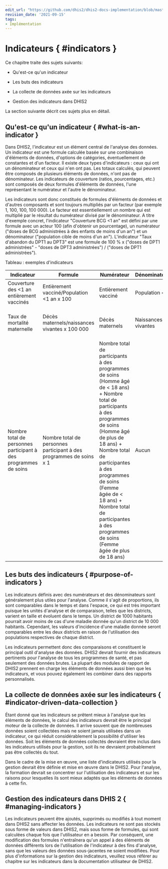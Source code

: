 ```yaml
---
edit_url: "https://github.com/dhis2/dhis2-docs-implementation/blob/master/content/database_design/indicators.md"
revision_date: '2021-09-15'
tags:
- Implémentation
---
```


# Indicateurs { #indicators } 

Ce chapitre traite des sujets suivants:

  - Qu'est-ce qu'un indicateur

  - Les buts des indicateurs

  - La collecte de données axée sur les indicateurs

  - Gestion des indicateurs dans DHIS2

La section suivante décrit ces sujets plus en détail.

## Qu'est-ce qu'un indicateur { #what-is-an-indicator } 

Dans DHIS2, l'indicateur est un élément central de l'analyse des données. Un indicateur 
est une formule calculée basée sur une combinaison d'éléments de données, 
d'options de catégories, éventuellement de constantes et d'un facteur. Il existe deux types 
d'indicateurs : ceux qui ont un dénominateur et ceux qui n'en ont pas. 
Les totaux calculés, qui peuvent être composés de plusieurs éléments de données, 
n'ont pas de dénominateur. Les indicateurs de couverture (ratios, 
pourcentages, etc.) sont composés de deux formules d'éléments de données, l'une 
représentant le numérateur et l'autre le dénominateur.

Les indicateurs sont donc constitués de formules d'éléments de données et d'autres 
composants et sont toujours multipliés par un facteur (par exemple 1, 100, 100, 100 
000). Le facteur est essentiellement un nombre qui est multiplié par le 
résultat du numérateur divisé par le dénominateur. A titre d'exemple concret, 
l'indicateur "Couverture BCG <1 an" est défini par une formule avec un 
acteur 100 (afin d'obtenir un pourcentage), un numérateur ("doses de BCG 
administrées à des enfants de moins d'un an") et un dénominateur ("population cible 
de moins d'un an"). L'indicateur "Taux d'abandon du DPT1 au DPT3" est une formule 
de 100 % x ("doses de DPT1 administrées" - "doses de DPT3 administrées") / ("doses 
de DPT1 administrées").



Tableau : exemples d'indicateurs

| Indicateur | Formule | Numérateur | Dénominateur | Facteur |
|---|---|---|---|---|
| Couverture des <1 an entièrement vaccinés | Entièrement vacciné/Population <1 an x 100 | Entièrement vacciné | Population < 1 | 100 (Pourcentage) |
| Taux de mortalité maternelle | Décès maternels/naissances vivantes x 100 000 | Décès maternels | Naissances vivantes | 100 000 (le TMM se calcule par tranche de 100 000) |
| Nombre total de personnes participant à des programmes de soins | Nombre total de personnes participant à des programmes de soins x 1 | Nombre total de participants à des programmes de soins (Homme âgé de < 18 ans) + Nombre total de participants à des programmes de soins (Homme âgé de plus de 18 ans) + Nombre total de participantes à des programmes de soins (Femme âgée de < 18 ans) + Nombre total de participantes à des programmes de soins (Femme âgée de plus de 18 ans) | Aucun | 1 |

## Les buts des indicateurs { #purpose-of-indicators } 

Les indicateurs définis avec des numérateurs et des dénominateurs sont 
généralement plus utiles pour l'analyse. Comme il s'agit de proportions, ils 
sont comparables dans le temps et dans l'espace, ce qui est très important puisque 
les unités d'analyse et de comparaison, telles que les districts, varient en taille et 
évoluent dans le temps. Un district de 1000 habitants pourrait avoir 
moins de cas d'une maladie donnée qu'un district de 10 000 habitants. 
Cependant, les valeurs d'incidence d'une maladie donnée seront 
comparables entre les deux districts en raison de l'utilisation des 
populations respectives de chaque district.

Les indicateurs permettent donc des comparaisons et constituent le principal outil d'analyse 
des données. DHIS2 devrait fournir des indicateurs pertinents pour l'analyse de tous 
les programmes de santé, et pas seulement des données brutes. La plupart des modules de rapport de DHIS2 
prennent en charge les éléments de données aussi bien que les indicateurs, et vous pouvez également les combiner 
dans des rapports personnalisés.

## La collecte de données axée sur les indicateurs { #indicator-driven-data-collection } 

Étant donné que les indicateurs se prêtent mieux à l'analyse que les éléments de données, 
le calcul des indicateurs devrait être le principal moteur de la 
collecte de données. Il arrive souvent que de nombreuses données soient collectées mais 
ne soient jamais utilisées dans un indicateur, ce qui réduit considérablement la possibilité d'utiliser 
les données. Soit les éléments de données collectés devraient être inclus dans 
les indicateurs utilisés pour la gestion, soit ils ne devraient probablement pas être collectés 
du tout.

Dans le cadre de la mise en œuvre, une liste d'indicateurs utilisés pour la gestion 
devrait être définie et mise en œuvre dans le DHIS2. Pour l'analyse, la formation 
devrait se concentrer sur l'utilisation des indicateurs et sur les raisons pour lesquelles ils sont mieux adaptés 
que les éléments de données à cette fin.

## Gestion des indicateurs dans DHIS 2 { #managing-indicators } 

Les indicateurs peuvent être ajoutés, supprimés ou modifiés à tout moment dans DHIS2 
sans affecter les données. Les indicateurs ne sont pas stockés sous forme de valeurs dans 
DHIS2, mais sous forme de formules, qui sont calculées chaque fois que l'utilisateur en a 
besoin. Par conséquent, une modification des formules n'entraînera qu'un appel à des éléments 
de données différents lors de l'utilisation de l'indicateur à des fins d'analyse, sans que 
les valeurs des données sous-jacentes ne soient modifiées. Pour plus d'informations 
sur la gestion des indicateurs, veuillez vous référer au chapitre sur les indicateurs dans 
la documentation utilisateur de DHIS2.

